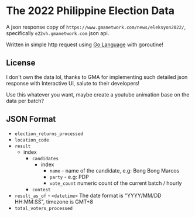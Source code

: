 # The 2022 Philippine Election Data

A json response copy of `https://www.gmanetwork.com/news/eleksyon2022/`, specifically `e22vh.gmanetwork.com` json api.

Written in simple http request using [Go Language](/crawlgma.go) with goroutine!

## License

I don't own the data lol, thanks to GMA for implementing such detailed json response with Interactive UI, salute to their developers!

Use this whatever you want, maybe create a youtube animation base on the data per batch?

## JSON Format

- `election_returns_processed`
- `location_code`
- `result`
  - index
    - `candidates`
      - index
        - `name` - name of the candidate, e.g: Bong Bong Marcos
        - `party` - e.g: PDP
        - `vote_count` numeric count of the current batch / hourly
    - `contest`
- `result_as_of` - `<datetime>` The date format is "YYYY/MM/DD HH:MM:SS", timezone is GMT+8
- `total_voters_processed`
